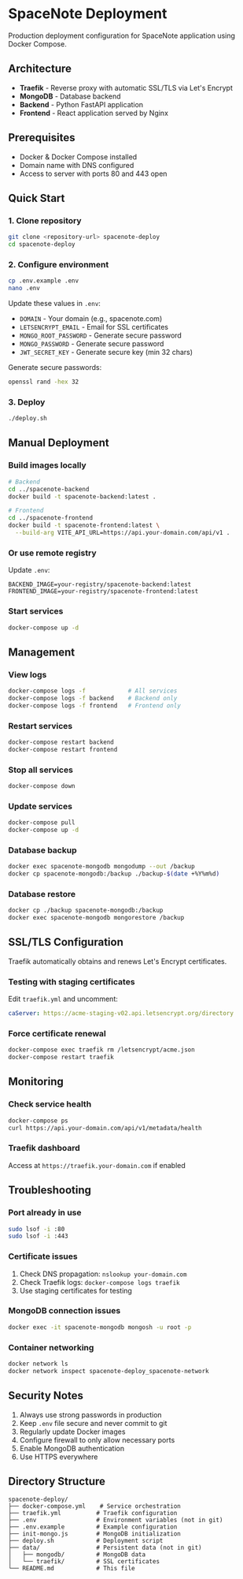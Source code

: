 # SpaceNote Deployment

Production deployment configuration for SpaceNote application using Docker Compose.

## Architecture

- **Traefik** - Reverse proxy with automatic SSL/TLS via Let's Encrypt
- **MongoDB** - Database backend
- **Backend** - Python FastAPI application
- **Frontend** - React application served by Nginx

## Prerequisites

- Docker & Docker Compose installed
- Domain name with DNS configured
- Access to server with ports 80 and 443 open

## Quick Start

### 1. Clone repository
```bash
git clone <repository-url> spacenote-deploy
cd spacenote-deploy
```

### 2. Configure environment
```bash
cp .env.example .env
nano .env
```

Update these values in `.env`:
- `DOMAIN` - Your domain (e.g., spacenote.com)
- `LETSENCRYPT_EMAIL` - Email for SSL certificates
- `MONGO_ROOT_PASSWORD` - Generate secure password
- `MONGO_PASSWORD` - Generate secure password
- `JWT_SECRET_KEY` - Generate secure key (min 32 chars)

Generate secure passwords:
```bash
openssl rand -hex 32
```

### 3. Deploy
```bash
./deploy.sh
```

## Manual Deployment

### Build images locally
```bash
# Backend
cd ../spacenote-backend
docker build -t spacenote-backend:latest .

# Frontend
cd ../spacenote-frontend
docker build -t spacenote-frontend:latest \
  --build-arg VITE_API_URL=https://api.your-domain.com/api/v1 .
```

### Or use remote registry
Update `.env`:
```
BACKEND_IMAGE=your-registry/spacenote-backend:latest
FRONTEND_IMAGE=your-registry/spacenote-frontend:latest
```

### Start services
```bash
docker-compose up -d
```

## Management

### View logs
```bash
docker-compose logs -f            # All services
docker-compose logs -f backend    # Backend only
docker-compose logs -f frontend   # Frontend only
```

### Restart services
```bash
docker-compose restart backend
docker-compose restart frontend
```

### Stop all services
```bash
docker-compose down
```

### Update services
```bash
docker-compose pull
docker-compose up -d
```

### Database backup
```bash
docker exec spacenote-mongodb mongodump --out /backup
docker cp spacenote-mongodb:/backup ./backup-$(date +%Y%m%d)
```

### Database restore
```bash
docker cp ./backup spacenote-mongodb:/backup
docker exec spacenote-mongodb mongorestore /backup
```

## SSL/TLS Configuration

Traefik automatically obtains and renews Let's Encrypt certificates.

### Testing with staging certificates
Edit `traefik.yml` and uncomment:
```yaml
caServer: https://acme-staging-v02.api.letsencrypt.org/directory
```

### Force certificate renewal
```bash
docker-compose exec traefik rm /letsencrypt/acme.json
docker-compose restart traefik
```

## Monitoring

### Check service health
```bash
docker-compose ps
curl https://api.your-domain.com/api/v1/metadata/health
```

### Traefik dashboard
Access at `https://traefik.your-domain.com` if enabled

## Troubleshooting

### Port already in use
```bash
sudo lsof -i :80
sudo lsof -i :443
```

### Certificate issues
1. Check DNS propagation: `nslookup your-domain.com`
2. Check Traefik logs: `docker-compose logs traefik`
3. Use staging certificates for testing

### MongoDB connection issues
```bash
docker exec -it spacenote-mongodb mongosh -u root -p
```

### Container networking
```bash
docker network ls
docker network inspect spacenote-deploy_spacenote-network
```

## Security Notes

1. Always use strong passwords in production
2. Keep `.env` file secure and never commit to git
3. Regularly update Docker images
4. Configure firewall to only allow necessary ports
5. Enable MongoDB authentication
6. Use HTTPS everywhere

## Directory Structure
```
spacenote-deploy/
├── docker-compose.yml    # Service orchestration
├── traefik.yml          # Traefik configuration
├── .env                 # Environment variables (not in git)
├── .env.example         # Example configuration
├── init-mongo.js        # MongoDB initialization
├── deploy.sh            # Deployment script
├── data/                # Persistent data (not in git)
│   ├── mongodb/         # MongoDB data
│   └── traefik/         # SSL certificates
└── README.md            # This file
```